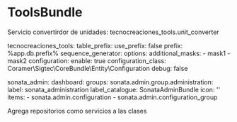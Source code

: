 ToolsBundle
===========

Servicio convertirdor de unidades:
tecnocreaciones_tools.unit_converter


tecnocreaciones_tools:
    table_prefix:
        use_prefix: false
        prefix: %app.db.prefix%
    sequence_generator:
        options:
            additional_masks:
                - mask1
                - mask2
    configuration:
        enable: true
        configuration_class: Coramer\Sigtec\CoreBundle\Entity\Configuration
        debug: false

sonata_admin:
    dashboard:
            groups:
                sonata.admin.group.administration:
                    label:           sonata_administration
                    label_catalogue: SonataAdminBundle
                    icon:            '<i class="fa fa-cogs"></i>'
                    items:
                        - sonata.admin.configuration
                        - sonata.admin.configuration_group


Agrega repositorios como servicios a las clases
<service id="repository.plant" class="Coramer\Sigtec\CompanyBundle\Repository\PlantRepository">
    <call method="setContainer">
        <argument type="service" id="service_container" />
    </call>
    <tag name="app.repository" class="Coramer\Sigtec\CompanyBundle\Entity\Plant" />
</service>